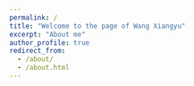 ```yaml
---
permalink: /
title: "Welcome to the page of Wang Xiangyu"
excerpt: "About me"
author_profile: true
redirect_from: 
  - /about/
  - /about.html
---
```

